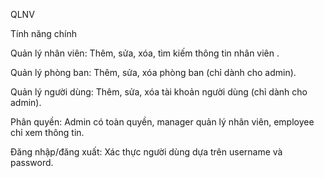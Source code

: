 QLNV

Tính năng chính

Quản lý nhân viên: Thêm, sửa, xóa, tìm kiếm thông tin nhân viên .

Quản lý phòng ban: Thêm, sửa, xóa phòng ban (chỉ dành cho admin).

Quản lý người dùng: Thêm, sửa, xóa tài khoản người dùng (chỉ dành cho admin).

Phân quyền: Admin có toàn quyền, manager quản lý nhân viên, employee chỉ xem thông tin.

Đăng nhập/đăng xuất: Xác thực người dùng dựa trên username và password.
